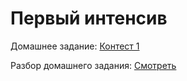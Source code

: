 # Первый интенсив

Домашнее задание: [Контест 1](https://contest.yandex.ru/contest/39359)

Разбор домашнего задания: [Смотреть](https://www.youtube.com/watch?v=aJs9TQOadfA)
